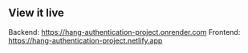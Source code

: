 

## View it live
Backend: https://hang-authentication-project.onrender.com
Frontend: https://hang-authentication-project.netlify.app
